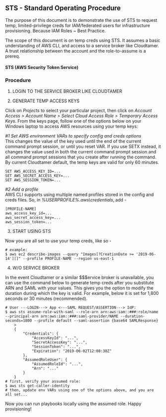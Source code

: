 ## STS - Standard Operating Procedure

The purpose of this document is to demonstrate the use of STS to request temp, limited-privilege creds for IAM/federated users for infrastructure provisioning.
Because IAM Roles ~ Best Practice.

The scope of this document is on temp creds using STS.
It assumes a basic understanding of AWS CLI, and access to a service broker like Cloudtamer.
A trust relationship between the account and the role-to-assume is a prereq.

#### STS (AWS Security Token Service)

<h3 id="procedure">Procedure</h3>

1. LOGIN TO THE SERVICE BROKER LIKE CLOUDTAMER

2. GENERATE TEMP ACCESS KEYS

Click on *Projects* to select your particular project, then click on *Account Access > Account Name > Select Cloud Access Role > Temporary Access Keys*.
From the keys page, follow one of the options below on your Windows laptop to access AWS resources using your temp keys:

*#1 Set AWS environment VARs to specify config and creds options*
<br />
This changes the value of the key used until the end of the current command prompt session, or until you reset VAR.
If you use SETX instead, it changes the value used in both the current command prompt session and all command prompt sessions that you create after running the command.
By current Cloudtamer default, the temp keys are valid for only 60 minutes.
``` shell
SET AWS_ACCESS_KEY_ID=...
SET AWS_SECRET_ACCESS_KEY=...
SET AWS_SESSION_TOKEN=...
```

*#2 Add a profile*
<br />
AWS CLI supports using multiple named profiles stored in the config and creds files.
So, in *%USERPROFILE%\.aws\credentials*, add -
``` shell
[PROFILE-NAME]
aws_access_key_id=...
aws_secret_access_key=...
aws_session_token=...
```

3. START USING STS

Now you are all set to use your temp creds, like so -
``` shell
# example:
$ aws ec2 describe-images --query "Images[?CreationDate >= '2019-06-14'][]" --profile PROFILE-NAME --region us-east-1
```

4. W/O SERVICE BROKER

In the event Cloudtamer or a similar $$$ervice broker is unavailable, you can use the command below to generate temp creds after you substitute ARN and SAML with your values.
This gives you the option to modify the duration during which the key is valid.
For example, below it is set for 1,800 seconds or 30 minutes (recommended).
``` shell
# User ---LOGIN---> App <---SAML REQUEST/ASSERTION---> IdP:
$ aws sts assume-role-with-saml --role-arn arn:aws:iam::###:role/name --principal-arn arn:aws:iam::###:saml-provider/NAME --duration-seconds=1800 --profile default --saml-assertion {base64 SAMLResponse}
	>
	{
		"Credentials": {
			"AccessKeyId": "...",
			"SecretAccessKey": "...",
			"SessionToken": "...",
			"Expiration": "2019-06-02T12:08:38Z"
		},
		"AssumedRoleUser": {
			"AssumedRoleId": "...",
			"Arn": "..."
		}
	}
# first, verify your assumed role:
$ aws sts get-caller-identity
# then, update env VARs using one of the options above, and you are all set...
```
Now you can run playbooks locally using the assumed role.
Happy provisioning!

